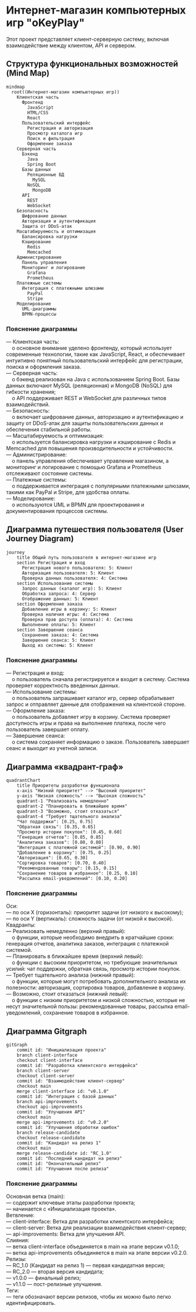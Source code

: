 # Интернет-магазин компьютерных игр "oKeyPlay"
Этот проект представляет клиент-серверную систему, включая взаимодействие между клиентом, API и сервером.

## Структура функциональных возможностей (Mind Map)

```mermaid
mindmap
  root((Интернет-магазин компьютерных игр))
    Клиентская часть
      Фронтенд
        JavaScript
        HTML/CSS
        React
      Пользовательский интерфейс
        Регистрация и авторизация
        Просмотр каталога игр
        Поиск и фильтрация
        Оформление заказа
    Серверная часть
      Бэкенд
        Java
        Spring Boot
      Базы данных
        Реляционные БД
          MySQL
        NoSQL
          MongoDB
      API
        REST
        WebSocket
    Безопасность
      Шифрование данных
      Авторизация и аутентификация
      Защита от DDoS-атак
    Масштабируемость и оптимизация
      Балансировка нагрузки
      Кэширование
        Redis
        Memcached
    Администрирование
      Панель управления
      Мониторинг и логирование
        Grafana
        Prometheus
    Платежные системы
      Интеграция с платежными шлюзами
        PayPal
        Stripe
    Моделирование
      UML-диаграммы
      BPMN-процессы
```

### Пояснение диаграммы

— Клиентская часть:<br>
&nbsp;&nbsp;&nbsp;&nbsp;o	основное внимание уделено фронтенду, который использует современные технологии, такие как JavaScript, React, и обеспечивает интуитивно понятный пользовательский интерфейс для регистрации, поиска и оформления заказа.<br>
—	Серверная часть:<br>
&nbsp;&nbsp;&nbsp;&nbsp;o	бэкенд реализован на Java с использованием Spring Boot. Базы данных включают MySQL (реляционная) и MongoDB (NoSQL) для гибкости хранения;<br>
&nbsp;&nbsp;&nbsp;&nbsp;o	API поддерживает REST и WebSocket для различных типов взаимодействий.<br>
—	Безопасность:<br>
&nbsp;&nbsp;&nbsp;&nbsp;o	включает шифрование данных, авторизацию и аутентификацию и защиту от DDoS-атак для защиты пользовательских данных и обеспечения стабильной работы.<br>
—	Масштабируемость и оптимизация:<br>
&nbsp;&nbsp;&nbsp;&nbsp;o	используется балансировка нагрузки и кэширование с Redis и Memcached для повышения производительности и устойчивости.<br>
—	Администрирование:<br>
&nbsp;&nbsp;&nbsp;&nbsp;o	панель управления обеспечивает управление магазином, а мониторинг и логирование с помощью Grafana и Prometheus отслеживают состояние системы.<br>
—	Платежные системы:<br>
&nbsp;&nbsp;&nbsp;&nbsp;o	поддерживается интеграция с популярными платежными шлюзами, такими как PayPal и Stripe, для удобства оплаты.<br>
—	Моделирование:<br>
&nbsp;&nbsp;&nbsp;&nbsp;o	используются UML и BPMN для проектирования и документирования процессов системы.<br>

## Диаграмма путешествия пользователя (User Journey Diagram)

```mermaid
journey
    title Общий путь пользователя в интернет-магазине игр
    section Регистрация и вход
      Регистрация нового пользователя: 5: Клиент
      Авторизация пользователя: 5: Клиент
      Проверка данных пользователя: 4: Система
    section Использование системы
      Запрос данных (каталог игр): 5: Клиент
      Обработка запроса: 4: Сервер
      Отображение данных: 5: Клиент
    section Оформление заказа
      Добавление игры в корзину: 5: Клиент
      Проверка наличия игры: 4: Система
      Проверка прав доступа (оплата): 4: Система
      Выполнение оплаты: 5: Клиент
    section Завершение сеанса
      Сохранение заказа: 4: Система
      Завершение сеанса: 5: Клиент
      Выход из системы: 5: Клиент
```

### Пояснение диаграммы

—	Регистрация и вход:<br>
&nbsp;&nbsp;&nbsp;&nbsp;o	пользователь сначала регистрируется и входит в систему. Система проверяет корректность введенных данных.<br>
—	Использование системы:<br>
&nbsp;&nbsp;&nbsp;&nbsp;o	пользователь запрашивает каталог игр, сервер обрабатывает запрос и отправляет данные для отображения на клиентской стороне.<br>
—	Оформление заказа:<br>
&nbsp;&nbsp;&nbsp;&nbsp;o	пользователь добавляет игру в корзину. Система проверяет доступность игры и права на выполнение платежа, после чего пользователь завершает оплату.<br>
—	Завершение сеанса:<br>
&nbsp;&nbsp;&nbsp;&nbsp;o	система сохраняет информацию о заказе. Пользователь завершает сеанс и выходит из учетной записи.<br>

## Диаграмма «квадрант-граф»

```mermaid
quadrantChart
    title Приоритеты разработки функционала
    x-axis "Низкий приоритет" --> "Высокий приоритет"
    y-axis "Низкая сложность" --> "Высокая сложность"
    quadrant-1 "Реализовать немедленно"
    quadrant-2 "Планировать в ближайшее время"
    quadrant-3 "Возможно, стоит отказаться"
    quadrant-4 "Требует тщательного анализа"
    "Чат поддержки": [0.25, 0.75]
    "Обратная связь": [0.35, 0.65]
    "Просмотр истории покупок": [0.45, 0.60]
    "Генерация отчетов": [0.85, 0.85]
    "Аналитика заказов": [0.80, 0.80]
    "Интеграция с платежной системой": [0.90, 0.90]
    "Добавление в корзину": [0.75, 0.25]
    "Авторизация": [0.65, 0.30]
    "Сортировка товаров": [0.70, 0.40]
    "Рекомендованные товары": [0.15, 0.15]
    "Сохранение товаров в избранное": [0.25, 0.10]
    "Рассылка email-уведомлений": [0.10, 0.20]
```

### Пояснение диаграммы

Оси:<br>
—	по оси X (горизонталь): приоритет задачи (от низкого к высокому);<br>
—	по оси Y (вертикаль): сложность задачи (от низкой к высокой).<br>
Квадранты:<br>
—	Реализовать немедленно (верхний правый):<br>
&nbsp;&nbsp;&nbsp;&nbsp;o	функции, которые необходимо внедрить в кратчайшие сроки: генерация отчетов, аналитика заказов, интеграция с платежной системой.<br>
—	Планировать в ближайшее время (верхний левый):<br>
&nbsp;&nbsp;&nbsp;&nbsp;o	функции с высоким приоритетом, но требующие значительных усилий: чат поддержки, обратная связь, просмотр истории покупок.<br>
—	Требует тщательного анализа (нижний правый):<br>
&nbsp;&nbsp;&nbsp;&nbsp;o	функции, которые могут потребовать дополнительного анализа их полезности: авторизация, сортировка товаров, добавление в корзину.<br>
—	Возможно, стоит отказаться (нижний левый):<br>
&nbsp;&nbsp;&nbsp;&nbsp;o	функции с низким приоритетом и низкой сложностью, которые не несут значительной пользы: рекомендованные товары, рассылка email-уведомлений, сохранение товаров в избранное.<br>

## Диаграмма Gitgraph

```mermaid
gitGraph
    commit id: "Инициализация проекта"
    branch client-interface
    checkout client-interface
    commit id: "Разработка клиентского интерфейса"
    branch client-server
    checkout client-server
    commit id: "Взаимодействие клиент-сервер"
    checkout main
    merge client-interface id: "v0.1.0"
    commit id: "Интеграция с базой данных"
    branch api-improvements
    checkout api-improvements
    commit id: "Улучшения API"
    checkout main
    merge api-improvements id: "v0.2.0"
    commit id: "Улучшения обработки ошибок"
    branch release-candidate
    checkout release-candidate
    commit id: "Кандидат на релиз 1"
    checkout main
    merge release-candidate id: "RC_1.0"
    commit id: "Последний кандидат на релиз"
    commit id: "Окончательный релиз"
    commit id: "Улучшения после релиза"
```

### Пояснение диаграммы

Основная ветка (main):<br>
—	содержит ключевые этапы разработки проекта;<br>
—	начинается с «Инициализация проекта».<br>
Ветвление:<br>
—	client-interface: Ветка для разработки клиентского интерфейса;<br>
—	client-server: Ветка для реализации взаимодействия клиент-сервер;<br>
—	api-improvements: Ветка для улучшения API.<br>
Слияния:<br>
—	ветка client-interface объединяется в main на этапе версии v0.1.0;<br>
—	ветка api-improvements объединяется в main на этапе версии v0.2.0.<br>
Релизы:<br>
—	RC_1.0 (Кандидат на релиз 1) — первая кандидатная версия;<br>
—	RC_2.0 — вторая версия кандидата;<br>
—	v1.0.0 — финальный релиз;<br>
—	v1.1.0 — пост-релизные улучшения.<br>
Теги:<br>
—	теги обозначают версии релизов, чтобы их можно было легко идентифицировать.<br>
